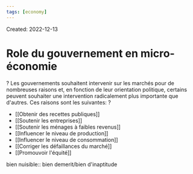```yaml
---
tags: [economy] 
---
```

Created: 2022-12-13

# Role du gouvernement en micro-économie
?
Les gouvernements souhaitent intervenir sur les marchés pour de nombreuses raisons et, en fonction de leur orientation politique, certains peuvent souhaiter une intervention radicalement plus importante que d'autres. Ces raisons sont les suivantes:
?
- [[Obtenir des recettes publiques]]
- [[Soutenir les entreprises]]
- [[Soutenir les ménages à faibles revenus]]
- [[Influencer le niveau de production]]
- [[Influencer le niveau de consommation]]
- [[Corriger les défaillances du marché]]
- [[Promouvoir l'équité]]
<!--SR:!2023-02-17,30,190-->

bien nuisible:: bien demerit/bien d'inaptitude
<!--SR:!2023-03-04,40,210-->
